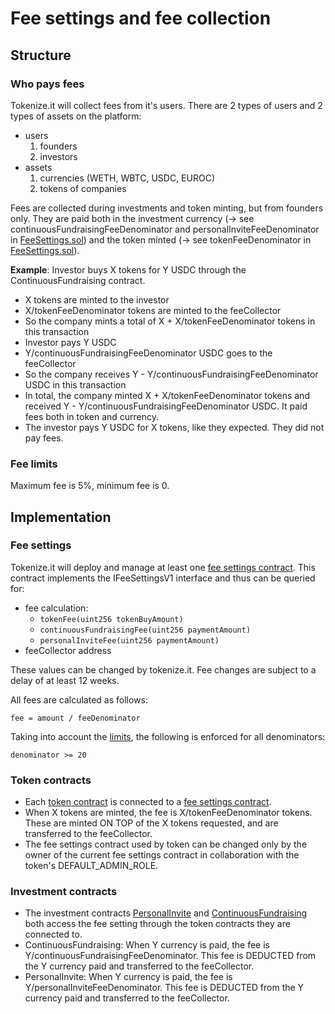 # Fee settings and fee collection

## Structure

### Who pays fees

Tokenize.it will collect fees from it's users. There are 2 types of users and 2 types of assets on the platform:

- users
  1.  founders
  2.  investors
- assets
  1.  currencies (WETH, WBTC, USDC, EUROC)
  2.  tokens of companies

Fees are collected during investments and token minting, but from founders only. They are paid both in the investment currency (-> see continuousFundraisingFeeDenominator and personalInviteFeeDenominator in [FeeSettings.sol](../contracts/FeeSettings.sol)) and the token minted (-> see tokenFeeDenominator in [FeeSettings.sol](../contracts/FeeSettings.sol)).

**Example**:
Investor buys X tokens for Y USDC through the ContinuousFundraising contract.

- X tokens are minted to the investor
- X/tokenFeeDenominator tokens are minted to the feeCollector
- So the company mints a total of X + X/tokenFeeDenominator tokens in this transaction
- Investor pays Y USDC
- Y/continuousFundraisingFeeDenominator USDC goes to the feeCollector
- So the company receives Y - Y/continuousFundraisingFeeDenominator USDC in this transaction
- In total, the company minted X + X/tokenFeeDenominator tokens and received Y - Y/continuousFundraisingFeeDenominator USDC. It paid fees both in token and currency.
- The investor pays Y USDC for X tokens, like they expected. They did not pay fees.

### Fee limits

Maximum fee is 5%, minimum fee is 0.

## Implementation

### Fee settings

Tokenize.it will deploy and manage at least one [fee settings contract](../contracts/FeeSettings.sol). This contract implements the IFeeSettingsV1 interface and thus can be queried for:

- fee calculation:
  - `tokenFee(uint256 tokenBuyAmount)`
  - `continuousFundraisingFee(uint256 paymentAmount)`
  - `personalInviteFee(uint256 paymentAmount)`
- feeCollector address

These values can be changed by tokenize.it. Fee changes are subject to a delay of at least 12 weeks.

All fees are calculated as follows:

```solidity
fee = amount / feeDenominator
```

Taking into account the [limits](#fee-limits), the following is enforced for all denominators:

```solidity
denominator >= 20
```

### Token contracts

- Each [token contract](../contracts/Token.sol) is connected to a [fee settings contract](../contracts/FeeSettings.sol).
- When X tokens are minted, the fee is X/tokenFeeDenominator tokens. These are minted ON TOP of the X tokens requested, and are transferred to the feeCollector.
- The fee settings contract used by token can be changed only by the owner of the current fee settings contract in collaboration with the token's DEFAULT_ADMIN_ROLE.

### Investment contracts

- The investment contracts [PersonalInvite](../contracts/PersonalInvite.sol) and [ContinuousFundraising](../contracts/ContinuousFundraising.sol) both access the fee setting through the token contracts they are connected to.
- ContinuousFundraising: When Y currency is paid, the fee is Y/continuousFundraisingFeeDenominator. This fee is DEDUCTED from the Y currency paid and transferred to the feeCollector.
- PersonalInvite: When Y currency is paid, the fee is Y/personalInviteFeeDenominator. This fee is DEDUCTED from the Y currency paid and transferred to the feeCollector.
